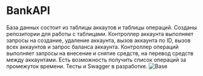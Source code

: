 # BankAPI
База данных состоит из таблицы аккаутов и таблицы операций.
Созданы репозитории для работы с таблицами.
Контроллер аккаунта выполняет запросы на создание, удаление аккаунта, вызов аккаунта по ID, вызов всех аккаунтов и запрос баланса аккаунта.
Контроллер операций выполняет запросы на внесение и снятие средств, на перевод средств между аккаунтами. Есть возможность получить список операций за промежуток времени.
Тесты и Swagger в разработке.
![Base](https://user-images.githubusercontent.com/94552119/202188276-0486c27a-5be8-4f08-bed2-20ecfe706719.jpg)


